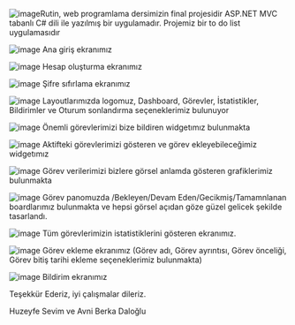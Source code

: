 ![image](https://github.com/user-attachments/assets/11b43bde-dcc1-4d5c-98b9-48618424fc4a)Rutin, web programlama dersimizin final projesidir
ASP.NET MVC tabanlı C# dili ile yazılmış bir uygulamadır.
Projemiz bir to do list uygulamasıdır 

![image](https://github.com/user-attachments/assets/9fcaec39-51ae-44c4-b54e-26440ec7fa1e) Ana giriş ekranımız

![image](https://github.com/user-attachments/assets/da05289b-12bb-4baf-9e8e-4d3552750833) Hesap oluşturma ekranımız

![image](https://github.com/user-attachments/assets/bed5ee29-b904-49f1-8149-472366ec31b6) Şifre sıfırlama ekranımız

![image](https://github.com/user-attachments/assets/3a305a31-95ae-43d3-ab0d-ac1209ac4a99) Layoutlarımızda logomuz, Dashboard, Görevler, İstatistikler, Bildirimler ve Oturum sonlandırma seçeneklerimiz bulunuyor

![image](https://github.com/user-attachments/assets/8b1ccaf1-99cb-40b4-a9cc-bc38374e9c01) Önemli görevlerimizi bize bildiren widgetımız bulunmakta

![image](https://github.com/user-attachments/assets/ee32f6ac-20f8-43c9-8990-5e0136584e01) Aktifteki görevlerimizi gösteren ve görev ekleyebileceğimiz widgetımız

![image](https://github.com/user-attachments/assets/dd9b7165-eb3b-419a-b5f9-31daef97d634) Görev verilerimizi bizlere görsel anlamda gösteren grafiklerimiz bulunmakta

![image](https://github.com/user-attachments/assets/8018b3b4-8d63-4da1-a21a-5d46f8e3390e) Görev panomuzda /Bekleyen/Devam Eden/Gecikmiş/Tamamnlanan boardlarımız bulunmakta ve hepsi görsel açıdan göze güzel gelicek şekilde tasarlandı.

![image](https://github.com/user-attachments/assets/3de2918f-d0c0-42ac-92a2-cc25eb191817) Tüm görevlerimizin istatistiklerini gösteren ekranımız.

![image](https://github.com/user-attachments/assets/e5f0ef46-07b4-4687-87f2-4527a81acf30) Görev ekleme ekranımız (Görev adı, Görev ayrıntısı, Görev önceliği, Görev bitiş tarihi ekleme seçeneklerimiz bulunmakta)

![image](https://github.com/user-attachments/assets/7a841fdb-4b10-4126-b252-a3b000c58b44) Bildirim ekranımız

Teşekkür Ederiz, iyi çalışmalar dileriz.

Huzeyfe Sevim ve Avni Berka Daloğlu










